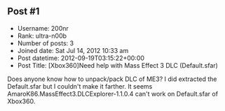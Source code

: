 ## Post #1
- Username: 200nr
- Rank: ultra-n00b
- Number of posts: 3
- Joined date: Sat Jul 14, 2012 10:33 am
- Post datetime: 2012-09-19T03:15:22+00:00
- Post Title: [Xbox360]Need help with Mass Effect 3 DLC (Default.sfar)

Does anyone know how to unpack/pack DLC of ME3? I did extracted the Default.sfar but I couldn't make it farther. It seems AmaroK86.MassEffect3.DLCExplorer-1.1.0.4 can't work on Default.sfar of Xbox360.

